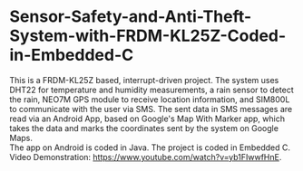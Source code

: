 # Sensor-Safety-and-Anti-Theft-System-with-FRDM-KL25Z-Coded-in-Embedded-C
This is a FRDM-KL25Z based, interrupt-driven project. The system uses DHT22 for temperature and humidity measurements, a rain sensor to detect the rain, NEO7M GPS module to receive location information, and SIM800L to communicate with the user via SMS. The sent data in SMS messages are read via an Android App, based on Google's Map With Marker app, which takes the data and marks the coordinates sent by the system on Google Maps.\
The app on Android is coded in Java. The project is coded in Embedded C.\
Video Demonstration: https://www.youtube.com/watch?v=yb1FIwwfHnE.

